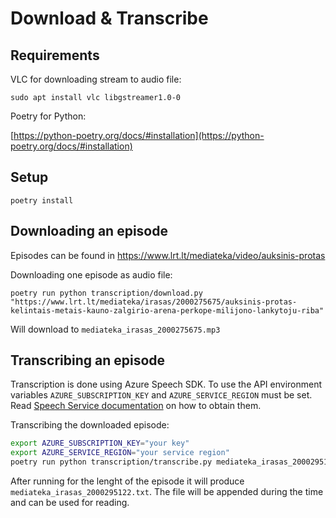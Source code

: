 # Download & Transcribe

## Requirements

VLC for downloading stream to audio file:

`sudo apt install vlc libgstreamer1.0-0`

Poetry for Python:

[https://python-poetry.org/docs/#installation](https://python-poetry.org/docs/#installation)


## Setup

`poetry install`

## Downloading an episode

Episodes can be found in https://www.lrt.lt/mediateka/video/auksinis-protas

Downloading one episode as audio file: 

`poetry run python transcription/download.py "https://www.lrt.lt/mediateka/irasas/2000275675/auksinis-protas-kelintais-metais-kauno-zalgirio-arena-perkope-milijono-lankytoju-riba"` 

Will download to `mediateka_irasas_2000275675.mp3`

## Transcribing an episode

Transcription is done using Azure Speech SDK. To use the API environment variables `AZURE_SUBSCRIPTION_KEY` and `AZURE_SERVICE_REGION` must be set. Read [Speech Service documentation](https://learn.microsoft.com/en-us/azure/ai-services/speech-service/get-started-speech-to-text) on how to obtain them. 

Transcribing the downloaded episode:

```bash
export AZURE_SUBSCRIPTION_KEY="your key"
export AZURE_SERVICE_REGION="your service region"
poetry run python transcription/transcribe.py mediateka_irasas_2000295122.mp3
```

After running for the lenght of the episode it will produce `mediateka_irasas_2000295122.txt`. The file will be appended during the time and can be used for reading.